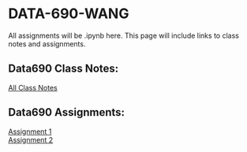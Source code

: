 # DATA-690-WANG
All assignments will be .ipynb here.
This page will include links to class notes and assignments. 

## Data690 Class Notes:
[All Class Notes](https://github.com/Colsai/DATA-690-WANG/blob/master/course-notes.md)


## Data690 Assignments:
[Assignment 1](https://github.com/Colsai/DATA-690-WANG/blob/master/Practice-01.ipynb)  
[Assignment 2](https://github.com/Colsai/DATA-690-WANG/blob/master/Practice-01.ipynb)
